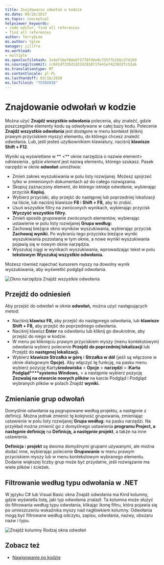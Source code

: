 ```yaml
---
title: Znajdowanie odwołań w kodzie
ms.date: 09/26/2017
ms.topic: conceptual
helpviewer_keywords:
- code editor, find all references
- find all references
author: TerryGLee
ms.author: tglee
manager: jillfra
ms.workload:
- multiple
ms.openlocfilehash: 1e4ef16ef88e871778fd4e0c755ffb156c374109
ms.sourcegitcommit: cc841df335d1d22d281871fe41e74238d2fc52a6
ms.translationtype: MT
ms.contentlocale: pl-PL
ms.lasthandoff: 03/18/2020
ms.locfileid: "75592038"
---
```

# <a name="find-references-in-your-code"></a>Znajdowanie odwołań w kodzie

Można użyć **Znajdź wszystkie odwołania** polecenia, aby znaleźć, gdzie poszczególne elementy kodu są odwoływane w całej bazy kodu. Polecenie **Znajdź wszystkie odwołania** jest dostępne w menu kontekst (kliknij prawym przyciskiem myszy) elementu, do którego chcesz znaleźć odwołania. Lub, jeśli jesteś użytkownikiem klawiatury, naciśnij **klawisze Shift + F12**.

Wyniki są wyświetlane w ** \<** oknie narzędzia o nazwie element> odniesienia , gdzie *element* jest nazwą elementu, którego szukasz. Pasek narzędzi w oknie **odwołań** umożliwia:
- Zmień zakres wyszukiwania w polu listy rozwijanej. Możesz spojrzeć tylko w zmienionych dokumentach aż do całego rozwiązania.
- Skopiuj zaznaczony element, do którego istnieje odwołanie, wybierając przycisk **Kopiuj.**
- Wybierz przyciski, aby przejść do następnej lub poprzedniej lokalizacji na liście, lub naciśnij klawisze **F8** i **Shift + F8,** aby to zrobić.
- Usuń wszystkie filtry na zwróconych wynikach, wybierając przycisk **Wyczyść wszystkie filtry.**
- Zmień sposób grupowanie zwróconych elementów, wybierając ustawienie w polu listy rozwijanej **Grupa według:**
- Zachowaj bieżące okno wyników wyszukiwania, wybierając przycisk **Zachowaj wyniki.** Po wybraniu tego przycisku bieżące wyniki wyszukiwania pozostaną w tym oknie, a nowe wyniki wyszukiwania pojawią się w nowym oknie narzędzia.
- Wyszukaj ciągi w wynikach wyszukiwania, wprowadzając tekst w polu **tekstowym Wyszukaj wszystkie odwołania.**

Możesz również najechać kursorem myszy na dowolny wynik wyszukiwania, aby wyświetlić podgląd odwołania.

![Okno narzędzia Znajdź wszystkie odwołania](../ide/media/vside_findallreferences.png)

## <a name="navigate-to-references"></a>Przejdź do odniesień
Aby przejść do odwołań w oknie **odwołań,** można użyć następujących metod:

- Naciśnij **klawisz F8,** aby przejść do następnego odwołania, lub **klawisze Shift + F8,** aby przejść do poprzedniego odwołania.
- Naciśnij klawisz **Enter** na odwołaniu lub kliknij go dwukrotnie, aby przejść do niego w kodzie.
- W menu po kliknięciu prawym przyciskiem myszy (menu kontekstowym) odwołania wybierz polecenie **Przejdź do poprzedniej lokalizacji** lub Przejdź do **następnej lokalizacji.**
- Wybierz **klawisze Strzałka w górę** i **Strzałka w dół** (jeśli są włączone w oknie dialogowym **Opcje).** Aby włączyć tę funkcję, na pasku menu wybierz pozycję Karty**środowiska** > **Opcje** >  **narzędzi** > i**Karta Podgląd****systemu Windows,** > a następnie wybierz pozycję **Zezwalaj na otwarcie nowych plików** na karcie Podgląd i Podgląd wybranych plików w polach Znajdź **wyniki.**

## <a name="change-reference-groupings"></a>Zmienianie grup odwołań
Domyślnie odwołania są pogrupowane według projektu, a następnie z definicji. Można jednak zmienić tę kolejność grupowania, zmieniając ustawienie w polu listy rozwijanej **Grupa według:** na pasku narzędzi. Na przykład można zmienić go z domyślnego ustawienia **programu Project, a następnie definicję** na **Definicję, a następnie projekt**, a także na inne ustawienia.

**Definicja** i **projekt** są dwoma domyślnymi grupami używanymi, ale można dodać inne, wybierając polecenie **Grupowanie** w menu prawym przyciskiem myszy lub w menu kontekstowym wybranego elementu. Dodanie większej liczby grup może być przydatne, jeśli rozwiązanie ma wiele plików i ścieżek.

## <a name="filter-by-reference-type-in-net"></a>Filtrowanie według typu odwołania w .NET
W języku C# lub Visual Basic okna Znajdź odwołania ma Kind kolumny, gdzie wyświetla listę, jaki typ odwołania znalazł. Ta kolumna może służyć do filtrowania według typu odwołania, klikając ikonę filtru, która pojawia się po umieszczeniu wskaźnika myszy nad nagłówkiem kolumny. Odwołania mogą być filtrowane według odczytu, zapisu, odwołania, nazwy, obszaru nazw i typu.

![Znajdź kolumny Rodzaj okna odwołań ](../ide/media/vside_findallreferencesKind.png)

## <a name="see-also"></a>Zobacz też

- [Nawigowanie po kodzie](../ide/navigating-code.md)
